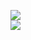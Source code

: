 [![](https://img.shields.io/badge/Made%20With-Github%20Spray-lightgrey.svg?style=for-the-badge&logo=github)](https://github.com/Annihil/github-spray#13462)  
[![](https://i.imgur.com/2DrTn0Z.gif)](https://github.com/Annihil/github-spray)